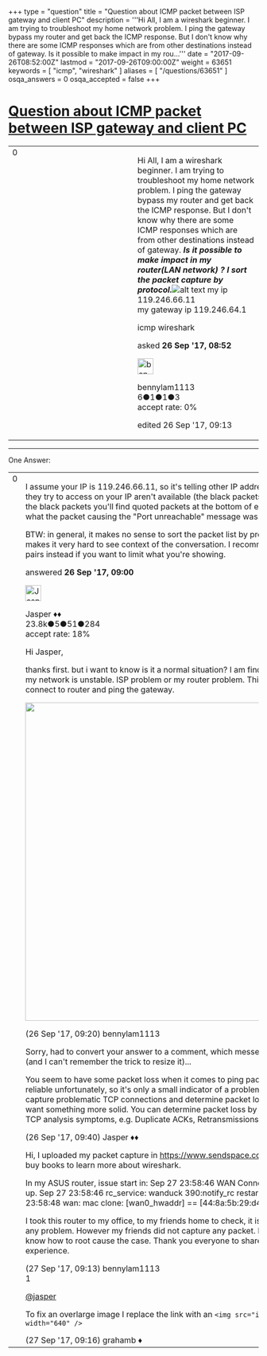 +++
type = "question"
title = "Question about ICMP packet between ISP gateway and client PC"
description = '''Hi All, I am a wireshark beginner. I am trying to troubleshoot my home network problem. I ping the gateway bypass my router and get back the ICMP response. But I don&#x27;t know why there are some ICMP responses which are from other destinations instead of gateway. Is it possible to make impact in my rou...'''
date = "2017-09-26T08:52:00Z"
lastmod = "2017-09-26T09:00:00Z"
weight = 63651
keywords = [ "icmp", "wireshark" ]
aliases = [ "/questions/63651" ]
osqa_answers = 0
osqa_accepted = false
+++

<div class="headNormal">

# [Question about ICMP packet between ISP gateway and client PC](/questions/63651/question-about-icmp-packet-between-isp-gateway-and-client-pc)

</div>

<div id="main-body">

<div id="askform">

<table id="question-table" style="width:100%;"><colgroup><col style="width: 50%" /><col style="width: 50%" /></colgroup><tbody><tr class="odd"><td style="width: 30px; vertical-align: top"><div class="vote-buttons"><div id="post-63651-score" class="post-score" title="current number of votes">0</div><div id="favorite-count" class="favorite-count"></div></div></td><td><div id="item-right"><div class="question-body"><p>Hi All, I am a wireshark beginner. I am trying to troubleshoot my home network problem. I ping the gateway bypass my router and get back the ICMP response. But I don't know why there are some ICMP responses which are from other destinations instead of gateway. <strong><em>Is it possible to make impact in my router(LAN network) ? I sort the packet capture by protocol.</em></strong><img src="https://osqa-ask.wireshark.org/upfiles/1_lUENkPm.png" alt="alt text" /> my ip 119.246.66.11<br />
my gateway ip 119.246.64.1</p></div><div id="question-tags" class="tags-container tags">icmp wireshark</div><div id="question-controls" class="post-controls"></div><div class="post-update-info-container"><div class="post-update-info post-update-info-user"><p>asked <strong>26 Sep '17, 08:52</strong></p><img src="https://secure.gravatar.com/avatar/2180cd3810337f1e3431cf6bb918ee63?s=32&amp;d=identicon&amp;r=g" class="gravatar" width="32" height="32" alt="bennylam1113&#39;s gravatar image" /><p>bennylam1113<br />
<span class="score" title="6 reputation points">6</span><span title="1 badges"><span class="badge1">●</span><span class="badgecount">1</span></span><span title="1 badges"><span class="silver">●</span><span class="badgecount">1</span></span><span title="3 badges"><span class="bronze">●</span><span class="badgecount">3</span></span><br />
<span class="accept_rate" title="Rate of the user&#39;s accepted answers">accept rate:</span> <span title="bennylam1113 has no accepted answers">0%</span> </br></p></img></div><div class="post-update-info post-update-info-edited"><p>edited 26 Sep '17, 09:13</p></div></div><div id="comments-container-63651" class="comments-container"></div><div id="comment-tools-63651" class="comment-tools"></div><div class="clear"></div><div id="comment-63651-form-container" class="comment-form-container"></div><div class="clear"></div></div></td></tr></tbody></table>

------------------------------------------------------------------------

<div class="tabBar">

<span id="sort-top"></span>

<div class="headQuestions">

One Answer:

</div>

</div>

<span id="63652"></span>

<div id="answer-container-63652" class="answer">

<table style="width:100%;"><colgroup><col style="width: 50%" /><col style="width: 50%" /></colgroup><tbody><tr class="odd"><td style="width: 30px; vertical-align: top"><div class="vote-buttons"><div id="post-63652-score" class="post-score" title="current number of votes">0</div></div></td><td><div class="item-right"><div class="answer-body"><p>I assume your IP is 119.246.66.11, so it's telling other IP addresses that some ports they try to access on your IP aren't available (the black packets). If you look inside the black packets you'll find quoted packets at the bottom of each packet, telling you what the packet causing the "Port unreachable" message was.</p><p>BTW: in general, it makes no sense to sort the packet list by protocol, because it makes it very hard to see context of the conversation. I recommend filtering on IP pairs instead if you want to limit what you're showing.</p></div><div class="answer-controls post-controls"></div><div class="post-update-info-container"><div class="post-update-info post-update-info-user"><p>answered <strong>26 Sep '17, 09:00</strong></p><img src="https://secure.gravatar.com/avatar/c578ba2967741f25aebd6afef702f432?s=32&amp;d=identicon&amp;r=g" class="gravatar" width="32" height="32" alt="Jasper&#39;s gravatar image" /><p>Jasper ♦♦<br />
<span class="score" title="23806 reputation points"><span>23.8k</span></span><span title="5 badges"><span class="badge1">●</span><span class="badgecount">5</span></span><span title="51 badges"><span class="silver">●</span><span class="badgecount">51</span></span><span title="284 badges"><span class="bronze">●</span><span class="badgecount">284</span></span><br />
<span class="accept_rate" title="Rate of the user&#39;s accepted answers">accept rate:</span> <span title="Jasper has 263 accepted answers">18%</span></p></div></div><div id="comments-container-63652" class="comments-container"><span id="63653"></span><div id="comment-63653" class="comment"><div id="post-63653-score" class="comment-score"></div><div class="comment-text"><p>Hi Jasper,</p><p>thanks first. but i want to know is it a normal situation? I am finding the reason why my network is unstable. ISP problem or my router problem. This is the capture when I connect to router and ping the gateway.</p><p><img src="https://osqa-ask.wireshark.org/upfiles/icmp_2.png" width="640" /></p></div><div id="comment-63653-info" class="comment-info"><span class="comment-age">(26 Sep '17, 09:20)</span> bennylam1113</div></div><span id="63654"></span><div id="comment-63654" class="comment"><div id="post-63654-score" class="comment-score"></div><div class="comment-text"><p>Sorry, had to convert your answer to a comment, which messes up the image scaling (and I can't remember the trick to resize it)...</p><p>You seem to have some packet loss when it comes to ping packets. Ping isn't that reliable unfortunately, so it's only a small indicator of a problem. You'd need to capture problematic TCP connections and determine packet loss for those if you want something more solid. You can determine packet loss by looking (filtering) for TCP analysis symptoms, e.g. Duplicate ACKs, Retransmissions and lost segments.</p></div><div id="comment-63654-info" class="comment-info"><span class="comment-age">(26 Sep '17, 09:40)</span> Jasper ♦♦</div></div><span id="63657"></span><div id="comment-63657" class="comment"><div id="post-63657-score" class="comment-score"></div><div class="comment-text"><p>Hi, I uploaded my packet capture in <a href="https://www.sendspace.com/file/00bplf">https://www.sendspace.com/file/00bplf</a> I will buy books to learn more about wireshark.</p><p>In my ASUS router, issue start in: Sep 27 23:58:46 WAN Connection: Ethernet link up. Sep 27 23:58:46 rc_service: wanduck 390:notify_rc restart_wan_if 0 Sep 27 23:58:48 wan: mac clone: [wan0_hwaddr] == [44:8a:5b:29:d4:05]</p><p>I took this router to my office, to my friends home to check, it is functionable and no any problem. However my friends did not capture any packet. I am so upset. I don't know how to root cause the case. Thank you everyone to share the analyze experience.</p></div><div id="comment-63657-info" class="comment-info"><span class="comment-age">(27 Sep '17, 09:13)</span> bennylam1113</div></div><span id="63658"></span><div id="comment-63658" class="comment"><div id="post-63658-score" class="comment-score">1</div><div class="comment-text"><p><a href="https://ask.wireshark.org/users/145/jasper">@jasper</a></p><p>To fix an overlarge image I replace the link with an <code>&lt;img src="image_URL" width="640" /&gt;</code></p></div><div id="comment-63658-info" class="comment-info"><span class="comment-age">(27 Sep '17, 09:16)</span> grahamb ♦</div></div></div><div id="comment-tools-63652" class="comment-tools"></div><div class="clear"></div><div id="comment-63652-form-container" class="comment-form-container"></div><div class="clear"></div></div></td></tr></tbody></table>

</div>

<div class="paginator-container-left">

</div>

</div>

</div>


